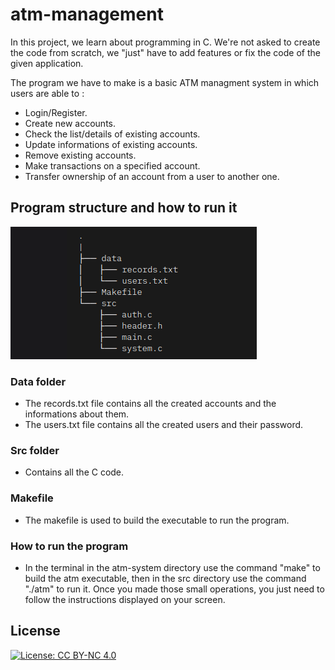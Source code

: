 # atm-management

In this project, we learn about programming in C.
We're not asked to create the code from scratch, we "just" have to add features or fix the code of the given application.

The program we have to make is a basic ATM managment system in which users are able to :
- Login/Register.
- Create new accounts. 
- Check the list/details of existing accounts. 
- Update informations of existing accounts. 
- Remove existing accounts. 
- Make transactions on a specified account.
- Transfer ownership of an account from a user to another one.  


## Program structure and how to run it 

![alt text](codeStruct.png)

### Data folder

- The records.txt file contains all the created accounts and the informations about them.
- The users.txt file contains all the created users and their password. 

### Src folder
- Contains all the C code.

### Makefile
- The makefile is used to build the executable to run the program.

### How to run the program
- In the terminal in the atm-system directory use the command "make" to build the atm executable, then in the src directory use the command "./atm" to run it.
Once you made those small operations, you just need to follow the instructions displayed on your screen.



## License 

[![License: CC BY-NC 4.0](https://licensebuttons.net/l/by-nc/4.0/80x15.png)](https://creativecommons.org/licenses/by-nc/4.0/)
